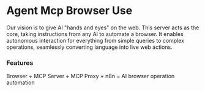 # Agent Mcp Browser Use
<div>

Our vision is to give AI "hands and eyes" on the web. This server acts as the core, taking instructions from any AI to automate a browser. It enables autonomous interaction for everything from simple queries to complex operations, seamlessly converting language into live web actions.

</div>

### Features

Browser + MCP Server + MCP Proxy + n8n = AI browser operation automation
